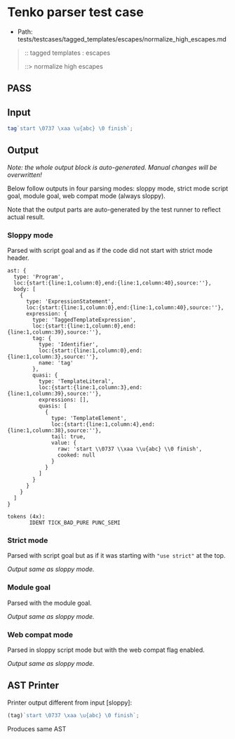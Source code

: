 # Tenko parser test case

- Path: tests/testcases/tagged_templates/escapes/normalize_high_escapes.md

> :: tagged templates : escapes
>
> ::> normalize high escapes
## PASS

## Input

`````js
tag`start \0737 \xaa \u{abc} \0 finish`;
`````

## Output

_Note: the whole output block is auto-generated. Manual changes will be overwritten!_

Below follow outputs in four parsing modes: sloppy mode, strict mode script goal, module goal, web compat mode (always sloppy).

Note that the output parts are auto-generated by the test runner to reflect actual result.

### Sloppy mode

Parsed with script goal and as if the code did not start with strict mode header.

`````
ast: {
  type: 'Program',
  loc:{start:{line:1,column:0},end:{line:1,column:40},source:''},
  body: [
    {
      type: 'ExpressionStatement',
      loc:{start:{line:1,column:0},end:{line:1,column:40},source:''},
      expression: {
        type: 'TaggedTemplateExpression',
        loc:{start:{line:1,column:0},end:{line:1,column:39},source:''},
        tag: {
          type: 'Identifier',
          loc:{start:{line:1,column:0},end:{line:1,column:3},source:''},
          name: 'tag'
        },
        quasi: {
          type: 'TemplateLiteral',
          loc:{start:{line:1,column:3},end:{line:1,column:39},source:''},
          expressions: [],
          quasis: [
            {
              type: 'TemplateElement',
              loc:{start:{line:1,column:4},end:{line:1,column:38},source:''},
              tail: true,
              value: {
                raw: 'start \\0737 \\xaa \\u{abc} \\0 finish',
                cooked: null
              }
            }
          ]
        }
      }
    }
  ]
}

tokens (4x):
       IDENT TICK_BAD_PURE PUNC_SEMI
`````

### Strict mode

Parsed with script goal but as if it was starting with `"use strict"` at the top.

_Output same as sloppy mode._

### Module goal

Parsed with the module goal.

_Output same as sloppy mode._

### Web compat mode

Parsed in sloppy script mode but with the web compat flag enabled.

_Output same as sloppy mode._

## AST Printer

Printer output different from input [sloppy]:

````js
(tag)`start \0737 \xaa \u{abc} \0 finish`;
````

Produces same AST
